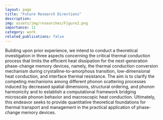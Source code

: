 ```yaml
---
layout: page
title: "Future Research Directions"
description:  
img: assets/img/researches/Figure2.png
importance: 11
category: work
related_publications: false
---
```

Building upon prior experience, we intend to conduct a theoretical investigation in three aspects concerning the critical thermal conduction process that limits the efficient heat dissipation for the next-generation phase-change memory devices, namely, the thermal conduction conversion mechanism during crystalline-to-amorphous transition, low-dimensional heat conduction, and interface thermal resistance. The aim is to clarify the competing mechanisms among different phonon scattering processes induced by decreased spatial dimensions, structural ordering, and phonon harmonicity and to establish a computational framework bridging microscale phonon behavior and macroscopic heat conduction. Ultimately, this endeavor seeks to provide
quantitative theoretical foundations for thermal transport and management in the practical application of phase-change memory devices.
